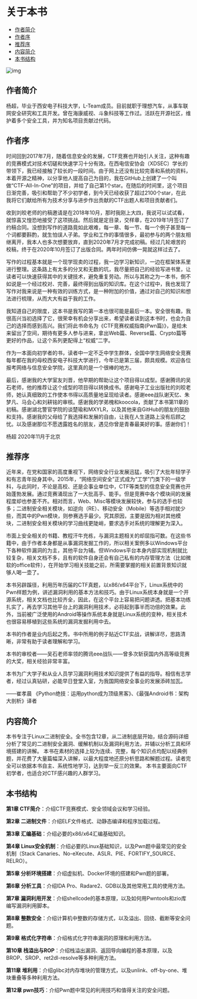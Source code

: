 # 关于本书

- [作者简介](#作者简介)
- [作者序](#作者序)
- [推荐序](#推荐序)
- [内容简介](#内容简介)
- [本书结构](#本书结构)

![img](./poster.jpg)

## 作者简介

杨超，毕业于西安电子科技大学，L-Team成员。目前就职于理想汽车，从事车联网安全研究和工具开发。曾在海康威视、斗象科技等工作过。活跃在开源社区，维护着多个安全工具，并为知名项目贡献过代码。

## 作者序

时间回到2017年7月，随着信息安全的发展，CTF竞赛也开始引人关注，这种有趣的竞赛模式对技术切磋和快速学习十分有效。在西电信安协会（XDSEC）学长的带领下，我已经接触了较长的一段时间。由于网上还没有比较完善和系统的资料，本着开源之精神，以分享他人提高自己为目的，我在GitHub上创建了一个叫做“CTF-All-In-One”的项目，并给了自己第1个star。在随后的时间里，这个项目日渐完善，吸引和帮助了不少初学者，到今天已经收获了超过2100个star，在此我将它们献给所有为技术分享与进步作出贡献的CTF出题人和项目贡献者们。

收到刘皎老师的约稿邀请是在2018年10月，那时我刚上大四，我说可以试试看，就惊喜又惶恐地接受了这项挑战。然后就是定目录，交样章，在2019年1月签订了约稿合同。没想到写作的道路竟如此艰难，每一章、每一节、每一个例子甚至每一个词都要斟酌，就生怕误人子弟。学业和工作的事情很多，最初参与的两个朋友相继离开，我本人也多次想要放弃，直到2020年7月才完成初稿。经过几轮艰苦的校稿，终于在2020年10月签订了出版合同。两年时间仿佛一晃就这样过去了。

写作的过程基本就是一个现学现卖的过程，我一边学习新知识，一边在框架体系里进行整理。这条路上有太多的分叉和无数的坑，我尽量把自己的经验写进书里，让读者可以快速获得其中的关键技术，避免重复劳动。所以与其称之为一本书，倒不如说是一个经过校对、完善，最终得到出版的知识库。在这个过程中，我也发现了写作对我来说是一种有效的训练方式，是一种附加的价值，通过对自己的知识和想法进行梳理，从而大大有益于我的工作。

我知道自己的限度，这本书是我写的第一本也很可能是最后一本。安全很有趣，我很高兴当初选择了它，很荣幸有机会分享出来，希望读者读到这本书时，也会为自己的选择而感到高兴。我们将此书命名为《CTF竞赛权威指南(Pwn篇)》，是给未来留出了空间，期待有更多人参与进来，拿出Web篇、Reverse篇、Crypto篇等更好的作品，让这个系列更配得上“权威”二字。

作为一本面向初学者的书，读者中一定不乏中学生群体，全国中学生网络安全竞赛每年都在我的母校西安电子科技大学进行，今年已是第三届，颇具规模。欢迎各位报考网络与信息安全学院，这里真的是一个很棒的地方。

最后，感谢我的大学室友刘晋，他早期的帮助让这个项目得以成型。感谢腾讯的吴石老师，他的推荐让这个成型的项目得以转换成书。感谢电子工业出版社的刘皎老师，她认真细致的工作使本书得以高质量地呈现给读者。感谢eee战队谢天忆、朱梦凡、马会心和刘耕铭的审核。感谢我的学弟槐和koocola，贡献了本书第11章的初稿。感谢湖北警官学院的谈楚瑜和MXYLR，以及其他来自GitHub的朋友的鼓励和支持。感谢我的父母给了我选择和发展的自由，让我在人生道路上没有后顾之忧。以及感谢那位不愿透露姓名的朋友，遇见你曾是青春最美好的事。感谢你们！

杨超
2020年11月于北京

## 推荐序

近年来，在党和国家的高度重视下，网络安全行业发展迅猛，吸引了大批年轻学子和有志青年投身其中。2015年，“网络空间安全”正式成为“工学”门类下的一级学科，与此同时，不论是高校、还是企事业单位中，CTF等类型的信息安全竞赛也开始蓬勃发展。通过竞赛涌现出了一大批高手、能手。但是竞赛中各个模块间的发展程度却也参差不齐。相对而言，Web、Misc等模块发展较快，参与的选手也较多；二进制安全相关模块，如逆向（RE）、移动安全（Mobile）等选手相对就少些，而其中的Pwn模块，则参赛选手最少。究其原因，主要是因为相对其他模块，二进制安全相关模块的学习曲线更陡峭，要求选手对系统的理解更为深入。

市面上安全相关的书籍、教程汗牛充栋，与漏洞主题相关的却屈指可数。在这些书籍中，由于作者本身都是从事漏洞发掘工作的，所以相关案例多以Windows平台下各种软件漏洞的为主，其他平台为辅。但Windows平台本身内部实现机制就比较复杂，相关文档不多，且有的软件自身还会有自己私有的内存管理方法（比如微软的office软件），在开始学习相关技能之前，所需要掌握的相关前置背景知识就够人喝一壶了。

本书另辟蹊径，利用历年历届的CTF真题，以x86/x64平台下，Linux系统中的Pwn样题为例，讲述漏洞利用的基本方法和技巧。由于Linux系统本身就是一个开源系统，相关文档也比较齐全，因此，在这个平台上容易把问题讲透。把基本功练扎实了，再去学习其他平台上的漏洞利用技术，必将起到事半而功倍的效果。此外，当前被广泛使用的Android等操作系统本身就是Linux系统的变种，相关技术也很容易移植到这些系统的漏洞发掘利用中去。

本书的作者是业内后起之秀。书中所用的例子贴近CTF实战，讲解详尽，思路清晰，非常有助于读者理解和学习。

本书的审校者——吴石老师率领的腾讯eee战队——曾多次斩获国内外高等级竞赛的大奖，相关经验非常丰富。

本书为广大学子和从业人员学习漏洞利用技术知识提供了有益的指导。相信有志学者，经过认真钻研，必能早日登堂入室，为我国网络安全事业的发展添砖加瓦。

——崔孝晨
《Python绝技：运用python成为顶级黑客》、《最强Android书：架构大剖析》译者

## 内容简介

本书专注于Linux二进制安全。全书包含12章，从二进制底层开始，结合源码详细分析了常见的二进制安全漏洞、缓解机制以及漏洞利用方法，并辅以分析工具和环境搭建的讲解。
本书在素材的选择上较为连续、完整，每个知识点均配以经典例题，并花费了大量篇幅深入讲解，以最大程度地还原分析思路和解题过程。读者完全可以依据本书自主、系统性地学习，达到举一反三的效果。
本书主要面向CTF初学者，也适合对CTF感兴趣的人群学习。

## 本书结构

**第1章 CTF简介**：介绍CTF竞赛模式、安全领域会议和学习经验。

**第2章 二进制文件**：介绍ELF文件格式、动静态编译和程序加载过程。

**第3章 汇编基础**：介绍必要的x86/x64汇编基础知识。

**第4章 Linux安全机制**：介绍必要的Linux基础知识，以及Pwn题中最常见的安全机制（Stack Canaries、No-eXecute、ASLR、PIE、FORTIFY_SOURCE、RELRO）。

**第5章 分析环境搭建**：介绍虚拟机、Docker环境的搭建和Pwn题的部署。

**第6章 分析工具**：介绍IDA Pro、Radare2、GDB以及其他常用工具的使用方法。

**第7章 漏洞利用开发**：介绍shellcode的基本原理，以及如何用Pwntools和zio库编写漏洞利用脚本。

**第8章 整数安全**：介绍计算机中整数的存储方式，以及溢出、回绕、截断等安全问题。

**第9章 格式化字符串**：介绍格式化字符串漏洞的原理和利用方法。

**第10章 栈溢出与ROP**：介绍栈溢出漏洞、返回导向编程的基本原理，以及BROP、SROP、ret2dl-resolve等多种利用方法。

**第11章 堆利用**：介绍glibc对内存堆块的管理方式，以及unlink、off-by-one、堆块重叠等多种利用方法。

**第12章 pwn技巧**：介绍Pwn题中常见的利用技巧和值得关注的安全问题。
